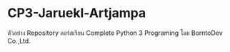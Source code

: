 # CP3-Jaruekl-Artjampa
ตัวอย่าง Repository คอร์สเรียน Complete Python 3 Programing โดย BorntoDev Co.,Ltd.
